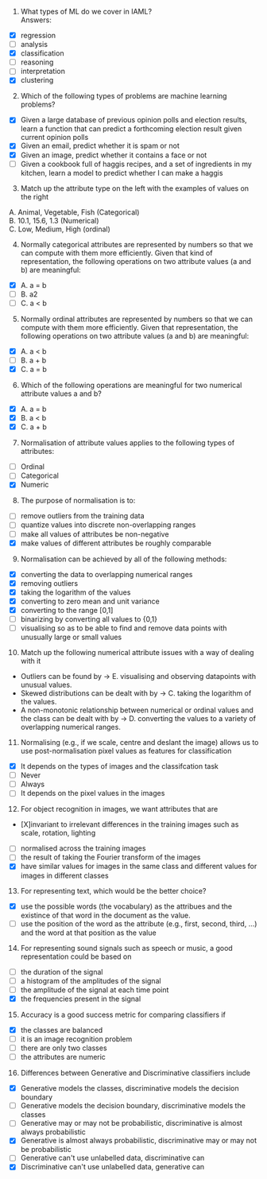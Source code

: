 1. What types of ML do we cover in IAML? <br>
Answers:
- [x] regression
- [ ] analysis
- [x] classification
- [ ] reasoning
- [ ] interpretation
- [x] clustering

2. Which of the following types of problems are machine learning problems?
- [x] Given a large database of previous opinion polls and election results, learn a function that can predict a forthcoming election result given current opinion polls
- [x] Given an email, predict whether it is spam or not
- [x] Given an image, predict whether it contains a face or not
- [ ] Given a cookbook full of haggis recipes, and a set of ingredients in my kitchen, learn a model to predict whether I can make a haggis

3. Match up the attribute type on the left with the examples of values on the right

A. Animal, Vegetable, Fish (Categorical) <br>
B. 10.1, 15.6, 1.3 (Numerical) <br>
C. Low, Medium, High (ordinal) <br>

	
4. Normally categorical attributes are represented by numbers so that we can compute with them more efficiently.  Given that kind of representation, the following operations on two attribute values (a and b) are meaningful:

- [X] A. a = b <br>
- [ ] B. a2 <br>
- [ ] C. a < b 

5.  Normally ordinal attributes are represented by numbers so that we can compute with them more efficiently.  Given that representation, the following operations on two attribute values (a and b) are meaningful:

- [X] A. a < b <br>
- [ ] B. a + b <br>
- [X] C. a = b

6. Which of the following operations are meaningful for two numerical attribute values a and b?

- [X] A. a = b
- [X] B. a < b
- [X] C. a + b

7. Normalisation of attribute values applies to the following types of attributes:

- [ ] Ordinal
- [ ] Categorical
- [X] Numeric

8. The purpose of normalisation is to:
- [ ] remove outliers from the training data
- [ ] quantize values into discrete non-overlapping ranges
- [ ] make all values of attributes be non-negative
- [X] make values of different attributes be roughly comparable

9. Normalisation can be achieved by all of the following methods:

- [X] converting the data to overlapping numerical ranges
- [X] removing outliers
- [X] taking the logarithm of the values
- [X] converting to zero mean and unit variance
- [X] converting to the range [0,1]
- [ ] binarizing by converting all values to {0,1}
- [ ] visualising  so as to be able to find and remove data points with unusually large or small values

10. Match up the following numerical attribute issues with a way of dealing with it

- Outliers can be found by -> E. visualising and observing datapoints with unusual values.
- Skewed distributions can be dealt with by -> C. taking the logarithm of the values.
- A non-monotonic relationship between numerical or ordinal values and the class can be dealt with by -> D. converting the values to a variety of overlapping numerical ranges.

11. Normalising (e.g., if we scale, centre and deslant the image) allows us to use post-normalisation pixel values as features for classification
- [X] It depends on the types of images and the classifcation task
- [ ] Never
- [ ] Always
- [ ] It depends on the pixel values in the images

12. For object recognition in images, we want attributes that are
- [X]invariant to irrelevant differences in the training images such as scale, rotation, lighting
- [ ] normalised across the training images
- [ ] the result of taking the Fourier transform of the images
- [X] have similar values for images in the same class and different values for images in different classes

13. For representing text, which would be the better choice?
- [X] use the possible words (the vocabulary) as the attribues and the existince of that word in the document as the value.
- [ ] use the position of the word as the attribute (e.g., first, second, third, ...) and the word at that position as the value

14. For representing sound signals such as speech or music, a good representation could be based on
- [ ] the duration of the signal
- [ ] a histogram of the amplitudes of the signal
- [ ] the amplitude of the signal at each time point
- [X] the frequencies present in the signal

15. Accuracy is a good success metric for comparing classifiers if
- [X] the classes are balanced
- [ ] it is an image recognition problem
- [ ] there are only two classes
- [ ] the attributes are numeric

16. Differences between Generative and Discriminative classifiers include
- [X] Generative models the classes, discriminative models the decision boundary
- [ ] Generative models the decision boundary, discriminative models the classes
- [ ] Generative may or may not be probabilistic, discriminative is almost always probabilistic
- [X] Generative is almost always probabilistic, discriminative may or may not be probabilistic
- [ ] Generative can't use unlabelled data, discriminative can
- [X] Discriminative can't use unlabelled data, generative can